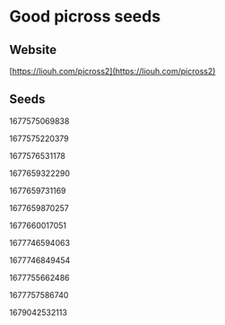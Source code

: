 # Good picross seeds
## Website
[https://liouh.com/picross2](https://liouh.com/picross2)
## Seeds
1677575069838

1677575220379

1677576531178

1677659322290

1677659731169

1677659870257

1677660017051

1677746594063

1677746849454

1677755662486

1677757586740

1679042532113
